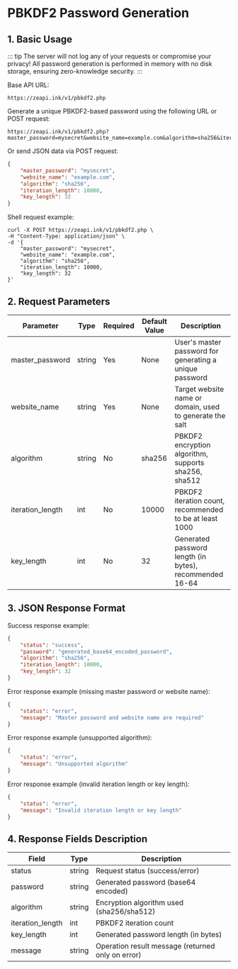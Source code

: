 # PBKDF2 Password Generation

## 1. Basic Usage

::: tip
The server will not log any of your requests or compromise your privacy! All password generation is performed in memory with no disk storage, ensuring zero-knowledge security.
:::

Base API URL:
```url
https://zeapi.ink/v1/pbkdf2.php
```

Generate a unique PBKDF2-based password using the following URL or POST request:
```url
https://zeapi.ink/v1/pbkdf2.php?master_password=mysecret&website_name=example.com&algorithm=sha256&iteration_length=10000&key_length=32
```

Or send JSON data via POST request:
```json
{
    "master_password": "mysecret",
    "website_name": "example.com",
    "algorithm": "sha256",
    "iteration_length": 10000,
    "key_length": 32
}
```

Shell request example:
```shell
curl -X POST https://zeapi.ink/v1/pbkdf2.php \
-H "Content-Type: application/json" \
-d '{
    "master_password": "mysecret",
    "website_name": "example.com",
    "algorithm": "sha256",
    "iteration_length": 10000,
    "key_length": 32
}'
```

## 2. Request Parameters
| Parameter         | Type   | Required | Default Value | Description                              |
|-------------------|--------|----------|---------------|------------------------------------------|
| master_password   | string | Yes      | None          | User's master password for generating a unique password |
| website_name      | string | Yes      | None          | Target website name or domain, used to generate the salt |
| algorithm         | string | No       | sha256        | PBKDF2 encryption algorithm, supports sha256, sha512 |
| iteration_length  | int    | No       | 10000         | PBKDF2 iteration count, recommended to be at least 1000 |
| key_length        | int    | No       | 32            | Generated password length (in bytes), recommended 16-64 |

## 3. JSON Response Format
Success response example:
```json
{
    "status": "success",
    "password": "generated_base64_encoded_password",
    "algorithm": "sha256",
    "iteration_length": 10000,
    "key_length": 32
}
```

Error response example (missing master password or website name):
```json
{
    "status": "error",
    "message": "Master password and website name are required"
}
```

Error response example (unsupported algorithm):
```json
{
    "status": "error",
    "message": "Unsupported algorithm"
}
```

Error response example (invalid iteration length or key length):
```json
{
    "status": "error",
    "message": "Invalid iteration length or key length"
}
```

## 4. Response Fields Description
| Field             | Type   | Description                              |
|-------------------|--------|------------------------------------------|
| status            | string | Request status (success/error)           |
| password          | string | Generated password (base64 encoded)      |
| algorithm         | string | Encryption algorithm used (sha256/sha512) |
| iteration_length  | int    | PBKDF2 iteration count                  |
| key_length        | int    | Generated password length (in bytes)     |
| message           | string | Operation result message (returned only on error) |